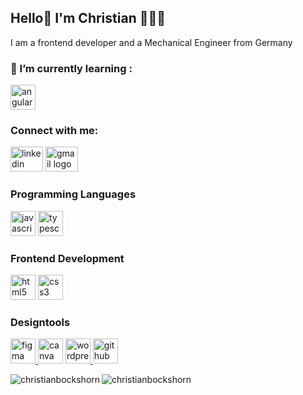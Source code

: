 ## Hello👋 I'm Christian 👩🏻‍💻

I am a frontend developer and a Mechanical Engineer from Germany


<h3 align="left">🌱 I’m currently learning :</h3>
<div align="left">
  <img src="https://cdn.jsdelivr.net/gh/devicons/devicon/icons/angularjs/angularjs-original.svg" height="40" alt="angularjs logo"  />
</div>

###


<h3 align="left">Connect with me:</h3>
<p align="left">
<a href="https://linkedin.com/in/christian-bockshorn/" target="blank"><img src="https://raw.githubusercontent.com/maurodesouza/profile-readme-generator/master/src/assets/icons/social/linkedin/default.svg" width="52" height="40" alt="linkedin logo"  /></a>
<a href="mailto:bockshorn.cb@gmail.com" target="_blank"><img src="https://raw.githubusercontent.com/maurodesouza/profile-readme-generator/master/src/assets/icons/social/gmail/default.svg" width="52" height="40" alt="gmail logo"  /></a>
</p>

<h3 align="left">Programming Languages</h3>
<p align="left"> 
  <a href="https://developer.mozilla.org/en-US/docs/Web/JavaScript" target="blank" rel="noreferrer"> <img src="https://cdn.jsdelivr.net/gh/devicons/devicon/icons/javascript/javascript-plain.svg" height="40" alt="javascript logo"  /></a>
  <a href="https://www.typescriptlang.org/" target="blank" rel="noreferrer"> <img src="https://cdn.jsdelivr.net/gh/devicons/devicon/icons/typescript/typescript-plain.svg" height="40" alt="typescript logo"  /></a> 
</p>

<h3 align="left">Frontend Development</h3>
<p align="left"> 
  <a href="https://www.w3.org/html/" target="blank" rel="noreferrer">   <img src="https://cdn.jsdelivr.net/gh/devicons/devicon/icons/html5/html5-plain-wordmark.svg" height="40" alt="html5 logo"  /></a> 
  <a href="https://www.w3schools.com/css/" target="blank" rel="noreferrer">   <img src="https://cdn.jsdelivr.net/gh/devicons/devicon/icons/css3/css3-plain-wordmark.svg" height="40" alt="css3 logo"  /> </a>
</p>

<h3 align="left">Designtools</h3>
<p align="left">   
  <a href="https://www.figma.com/" target="blank" rel="noreferrer"> <img src="https://cdn.jsdelivr.net/gh/devicons/devicon/icons/figma/figma-original.svg" height="40" alt="figma logo"  /> </a>
  <a href="https://www.canva.com/" target="blank" rel="noreferrer"> <img src="https://cdn.jsdelivr.net/gh/devicons/devicon/icons/canva/canva-original.svg" height="40" alt="canva logo"  /></a> 
  <a href="https://www.wordpress.com/de/" target="blank" rel="noreferrer"> <img src="https://cdn.jsdelivr.net/gh/devicons/devicon/icons/wordpress/wordpress-original.svg" height="40" alt="wordpress logo"  /> </a> 
  <a href="https://github.com/" target="blank" rel="noreferrer">   <img src="https://cdn.jsdelivr.net/gh/devicons/devicon/icons/github/github-original.svg" height="40" alt="github logo"  /> </a> 
</p>

<p><img align="left" src="https://github-readme-stats.vercel.app/api/top-langs?username=christianbockshorn&show_icons=true&locale=en&layout=compact" alt="christianbockshorn" /></p>

<p><img align="center" src="https://github-readme-streak-stats.herokuapp.com/?user=christianbockshorn&" alt="christianbockshorn" /></p>



